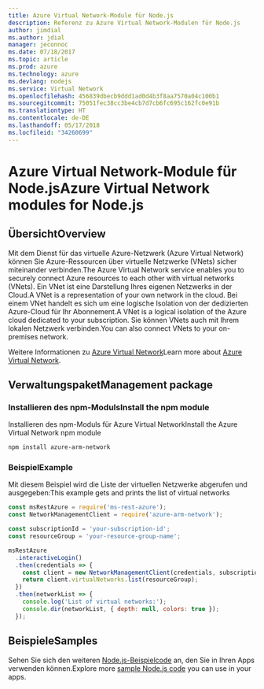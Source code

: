 ```yaml
---
title: Azure Virtual Network-Module für Node.js
description: Referenz zu Azure Virtual Network-Modulen für Node.js
author: jimdial
ms.author: jdial
manager: jeconnoc
ms.date: 07/18/2017
ms.topic: article
ms.prod: azure
ms.technology: azure
ms.devlang: nodejs
ms.service: Virtual Network
ms.openlocfilehash: 456839dbecb9ddd1ad0d4b3f8aa7570a04c100b1
ms.sourcegitcommit: 75051fec38cc3be4cb7d7cb6fc695c162fc0e91b
ms.translationtype: HT
ms.contentlocale: de-DE
ms.lasthandoff: 05/17/2018
ms.locfileid: "34260699"
---
```

# <a name="azure-virtual-network-modules-for-nodejs"></a><span data-ttu-id="c3efc-103">Azure Virtual Network-Module für Node.js</span><span class="sxs-lookup"><span data-stu-id="c3efc-103">Azure Virtual Network modules for Node.js</span></span>

## <a name="overview"></a><span data-ttu-id="c3efc-104">Übersicht</span><span class="sxs-lookup"><span data-stu-id="c3efc-104">Overview</span></span>

<span data-ttu-id="c3efc-105">Mit dem Dienst für das virtuelle Azure-Netzwerk (Azure Virtual Network) können Sie Azure-Ressourcen über virtuelle Netzwerke (VNets) sicher miteinander verbinden.</span><span class="sxs-lookup"><span data-stu-id="c3efc-105">The Azure Virtual Network service enables you to securely connect Azure resources to each other with virtual networks (VNets).</span></span> <span data-ttu-id="c3efc-106">Ein VNet ist eine Darstellung Ihres eigenen Netzwerks in der Cloud.</span><span class="sxs-lookup"><span data-stu-id="c3efc-106">A VNet is a representation of your own network in the cloud.</span></span> <span data-ttu-id="c3efc-107">Bei einem VNet handelt es sich um eine logische Isolation von der dedizierten Azure-Cloud für Ihr Abonnement.</span><span class="sxs-lookup"><span data-stu-id="c3efc-107">A VNet is a logical isolation of the Azure cloud dedicated to your subscription.</span></span> <span data-ttu-id="c3efc-108">Sie können VNets auch mit Ihrem lokalen Netzwerk verbinden.</span><span class="sxs-lookup"><span data-stu-id="c3efc-108">You can also connect VNets to your on-premises network.</span></span>

<span data-ttu-id="c3efc-109">Weitere Informationen zu [Azure Virtual Network](https://docs.microsoft.com/azure/virtual-network/virtual-networks-overview)</span><span class="sxs-lookup"><span data-stu-id="c3efc-109">Learn more about [Azure Virtual Network](https://docs.microsoft.com/azure/virtual-network/virtual-networks-overview).</span></span>

## <a name="management-package"></a><span data-ttu-id="c3efc-110">Verwaltungspaket</span><span class="sxs-lookup"><span data-stu-id="c3efc-110">Management package</span></span>

### <a name="install-the-npm-module"></a><span data-ttu-id="c3efc-111">Installieren des npm-Moduls</span><span class="sxs-lookup"><span data-stu-id="c3efc-111">Install the npm module</span></span>

<span data-ttu-id="c3efc-112">Installieren des npm-Moduls für Azure Virtual Network</span><span class="sxs-lookup"><span data-stu-id="c3efc-112">Install the Azure Virtual Network npm module</span></span>

```bash
npm install azure-arm-network
```

### <a name="example"></a><span data-ttu-id="c3efc-113">Beispiel</span><span class="sxs-lookup"><span data-stu-id="c3efc-113">Example</span></span>

<span data-ttu-id="c3efc-114">Mit diesem Beispiel wird die Liste der virtuellen Netzwerke abgerufen und ausgegeben:</span><span class="sxs-lookup"><span data-stu-id="c3efc-114">This example gets and prints the list of virtual networks</span></span>

```javascript
const msRestAzure = require('ms-rest-azure');
const NetworkManagementClient = require('azure-arm-network');

const subscriptionId = 'your-subscription-id';
const resourceGroup = 'your-resource-group-name';

msRestAzure
  .interactiveLogin()
  .then(credentials => {
    const client = new NetworkManagementClient(credentials, subscriptionId);
    return client.virtualNetworks.list(resourceGroup);
  })
  .then(networkList => {
    console.log('List of virtual networks:');
    console.dir(networkList, { depth: null, colors: true });
  });

```

## <a name="samples"></a><span data-ttu-id="c3efc-115">Beispiele</span><span class="sxs-lookup"><span data-stu-id="c3efc-115">Samples</span></span>

<span data-ttu-id="c3efc-116">Sehen Sie sich den weiteren [Node.js-Beispielcode](https://azure.microsoft.com/resources/samples/?platform=nodejs) an, den Sie in Ihren Apps verwenden können.</span><span class="sxs-lookup"><span data-stu-id="c3efc-116">Explore more [sample Node.js code](https://azure.microsoft.com/resources/samples/?platform=nodejs) you can use in your apps.</span></span>
